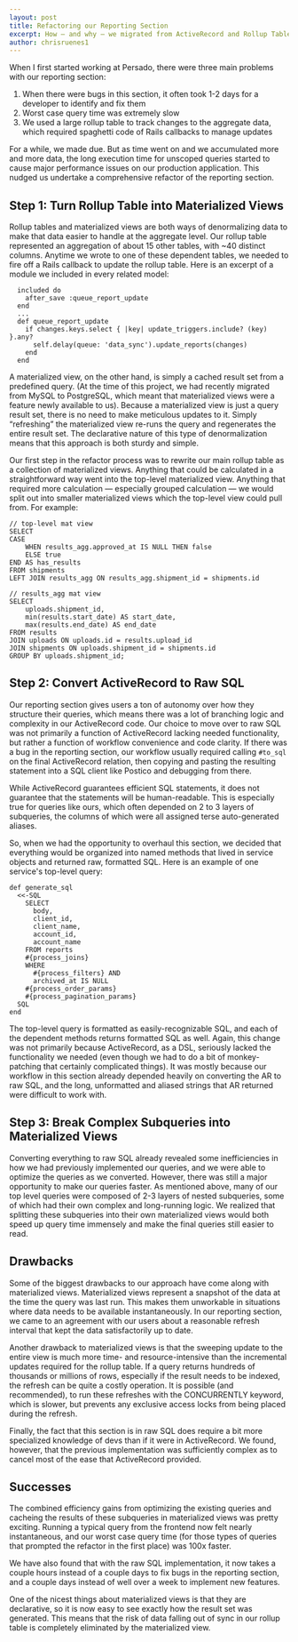 ```yaml
---
layout: post
title: Refactoring our Reporting Section
excerpt: How — and why — we migrated from ActiveRecord and Rollup Tables to Raw SQL and Materialized Views
author: chrisruenes1
---
```


When I first started working at Persado, there were three main problems with our reporting section:

1. When there were bugs in this section, it often took 1-2 days for a developer to identify and fix them
2. Worst case query time was extremely slow
3. We used a large rollup table to track changes to the aggregate data, which required spaghetti code of Rails callbacks to manage updates

For a while, we made due. But as time went on and we accumulated more and more data, the long execution time for unscoped queries started to cause major performance issues on our production application. This nudged us undertake a comprehensive refactor of the reporting section.

## Step 1: Turn Rollup Table into Materialized Views

Rollup tables and materialized views are both ways of denormalizing data to make that data easier to handle at the aggregate level. Our rollup table represented an aggregation of about 15 other tables, with ~40 distinct columns. Anytime we wrote to one of these dependent tables, we needed to fire off a Rails callback to update the rollup table. Here is an excerpt of a module we included in every related model:

      included do
	    after_save :queue_report_update
	  end
	  ...
	  def queue_report_update
	    if changes.keys.select { |key| update_triggers.include?	(key) }.any?
		  self.delay(queue: 'data_sync').update_reports(changes)
		end
      end

A materialized view, on the other hand, is simply a cached result set from a predefined query. (At the time of this project, we had recently migrated from MySQL to PostgreSQL, which meant that materialized views were a feature newly available to us). Because a materialized view is just a query result set, there is no need to make meticulous updates to it. Simply “refreshing” the materialized view re-runs the query and regenerates the entire result set. The declarative nature of this type of denormalization means that this approach is both sturdy and simple.

Our first step in the refactor process was to rewrite our main rollup table as a collection of materialized views. Anything that could be calculated in a straightforward way went into the top-level materialized view. Anything that required more calculation — especially grouped calculation — we would split out into smaller materialized views which the top-level view could pull from. For example:


	// top-level mat view
	SELECT
	CASE
		WHEN results_agg.approved_at IS NULL THEN false
		ELSE true
	END AS has_results
	FROM shipments
	LEFT JOIN results_agg ON results_agg.shipment_id = shipments.id

    // results_agg mat view
    SELECT
		uploads.shipment_id,
		min(results.start_date) AS start_date,
		max(results.end_date) AS end_date
	FROM results
	JOIN uploads ON uploads.id = results.upload_id
	JOIN shipments ON uploads.shipment_id = shipments.id
	GROUP BY uploads.shipment_id;


## Step 2: Convert ActiveRecord to Raw SQL

Our reporting section gives users a ton of autonomy over how they structure their queries, which means there was a lot of branching logic and complexity in our ActiveRecord code. Our choice to move over to raw SQL was not primarily a function of ActiveRecord lacking needed functionality, but rather a function of workflow convenience and code clarity. If there was a bug in the reporting section, our workflow usually required calling `#to_sql` on the final ActiveRecord relation, then copying and pasting the resulting statement into a SQL client like Postico and debugging from there.

While ActiveRecord guarantees efficient SQL statements, it does not guarantee that the statements will be human-readable. This is especially true for queries like ours, which often depended on 2 to 3 layers of subqueries, the columns of which were all assigned terse auto-generated aliases.

So, when we had the opportunity to overhaul this section, we decided that everything would be organized into named methods that lived in service objects and returned raw, formatted SQL. Here is an example of one service's top-level query:

    def generate_sql
      <<-SQL
        SELECT
          body,
          client_id,
          client_name,
          account_id,
          account_name
        FROM reports
        #{process_joins}
        WHERE
          #{process_filters} AND
          archived_at IS NULL
        #{process_order_params}
        #{process_pagination_params}
      SQL
    end
The top-level query is formatted as easily-recognizable SQL, and each of the dependent methods returns formatted SQL as well. Again, this change was not primarily because ActiveRecord, as a DSL, seriously lacked the functionality we needed (even though we had to do a bit of monkey-patching that certainly complicated things). It was mostly because our workflow in this section already depended heavily on converting the AR to raw SQL, and the long, unformatted and aliased strings that AR returned were difficult to work with.

## Step 3: Break Complex Subqueries into Materialized Views

Converting everything to raw SQL already revealed some inefficiencies in how we had previously implemented our queries, and we were able to optimize the queries as we converted. However, there was still a major opportunity to make our queries faster. As mentioned above, many of our top level queries were composed of 2-3 layers of nested subqueries, some of which had their own complex and long-running logic. We realized that splitting these subqueries into their own materialized views would both speed up query time immensely and make the final queries still easier to read.

## Drawbacks

Some of the biggest drawbacks to our approach have come along with materialized views. Materialized views represent a snapshot of the data at the time the query was last run. This makes them unworkable in situations where data needs to be available instantaneously. In our reporting section, we came to an agreement with our users about a reasonable refresh interval that kept the data satisfactorily up to date.

Another drawback to materialized views is that the sweeping update to the entire view is much more time- and resource-intensive than the incremental updates required for the rollup table. If a query returns hundreds of thousands or millions of rows, especially if the result needs to be indexed, the refresh can be quite a costly operation. It is possible (and recommended), to run these refreshes with the CONCURRENTLY keyword, which is slower, but prevents any exclusive access locks from being placed during the refresh.

Finally, the fact that this section is in raw SQL does require a bit more specialized knowledge of devs than if it were in ActiveRecord. We found, however, that the previous implementation was sufficiently complex as to cancel most of the ease that ActiveRecord provided.

## Successes

The combined efficiency gains from optimizing the existing queries and cacheing the results of these subqueries in materialized views was pretty exciting. Running a typical query from the frontend now felt nearly instantaneous, and our worst case query time (for those types of queries that prompted the refactor in the first place) was 100x faster.

We have also found that with the raw SQL implementation, it now takes a couple hours instead of a couple days to fix bugs in the reporting section, and a couple days instead of well over a week to implement new features.

One of the nicest things about materialized views is that they are declarative, so it is now easy to see exactly how the result set was generated. This means that the risk of data falling out of sync in our rollup table is completely eliminated by the materialized view.
